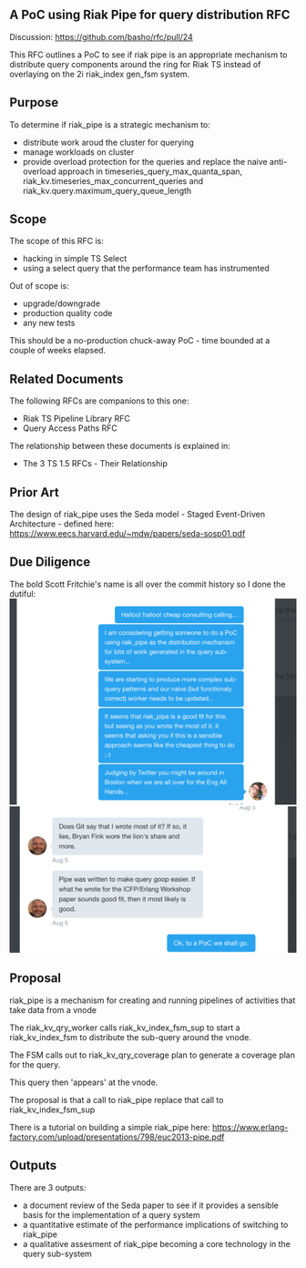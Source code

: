 A PoC using Riak Pipe for query distribution RFC
------------------------------------------------

Discussion: https://github.com/basho/rfc/pull/24

This RFC outlines a PoC to see if riak pipe is an appropriate mechanism to distribute query components around the ring for Riak TS instead of overlaying on the 2i riak_index gen_fsm system.

Purpose
-------

To determine if riak_pipe is a strategic mechanism to:
* distribute work aroud the cluster for querying
* manage workloads on cluster
* provide overload protection for the queries and replace the naive anti-overload approach in timeseries_query_max_quanta_span, riak_kv.timeseries_max_concurrent_queries and riak_kv.query.maximum_query_queue_length

Scope
-----

The scope of this RFC is:
* hacking in simple TS Select
* using a select query that the performance team has instrumented

Out of scope is:
* upgrade/downgrade
* production quality code
* any new tests

This should be a no-production chuck-away PoC - time bounded at a couple of weeks elapsed.

Related Documents
-----------------
The following RFCs are companions to this one:
* Riak TS Pipeline Library RFC
* Query Access Paths RFC

The relationship between these documents is explained in:
* The 3 TS 1.5 RFCs - Their Relationship

Prior Art
---------

The design of riak_pipe uses the Seda model - Staged Event-Driven Architecture - defined here:
https://www.eecs.harvard.edu/~mdw/papers/seda-sosp01.pdf

Due Diligence
-------------

The bold Scott Fritchie's name is all over the commit history so I done the dutiful:
![DM convo](./riak_pipe_for_TS_diagrams/Scott_convo1.png)
![DM convo](./riak_pipe_for_TS_diagrams/Scott_convo2.png)

Proposal
--------

riak_pipe is a mechanism for creating and running pipelines of activities that take data from a vnode

The riak_kv_qry_worker calls riak_kv_index_fsm_sup to start a riak_kv_index_fsm to distribute the sub-query around the vnode.

The FSM calls out to riak_kv_qry_coverage plan to generate a coverage plan for the query.

This query then 'appears' at the vnode.

The proposal is that a call to riak_pipe replace that call to riak_kv_index_fsm_sup

There is a tutorial on building a simple riak_pipe here:
https://www.erlang-factory.com/upload/presentations/798/euc2013-pipe.pdf

Outputs
-------

There are 3 outputs:
* a document review of the Seda paper to see if it provides a sensible basis for the implementation of a query system
* a quantitative estimate of the performance implications of switching to riak_pipe
* a qualitative assesment of riak_pipe becoming a core technology in the query sub-system
